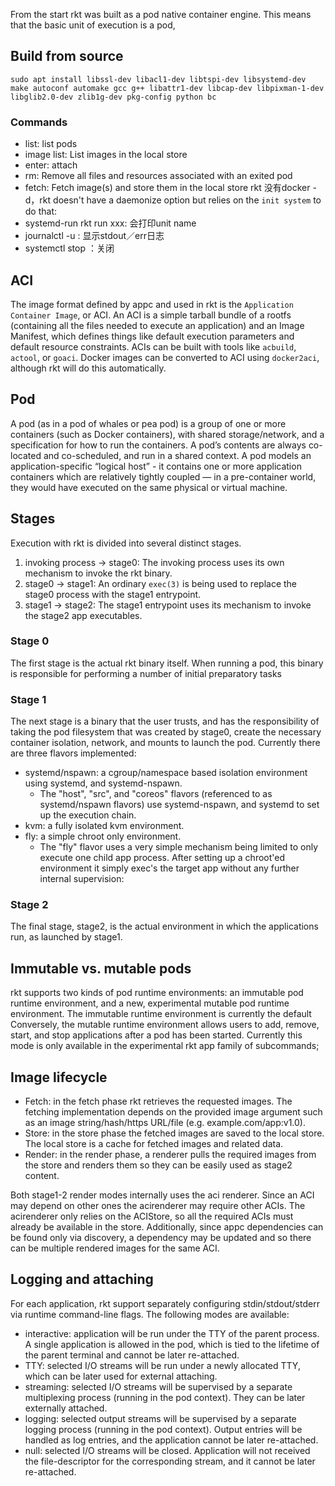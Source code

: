 From the start rkt was built as a pod native container engine. This means that the basic unit of execution is a pod, 
## Build from source
`sudo apt install libssl-dev libacl1-dev libtspi-dev libsystemd-dev make autoconf automake gcc g++ libattr1-dev libcap-dev libpixman-1-dev libglib2.0-dev zlib1g-dev pkg-config python bc`

### Commands
- list: list pods
- image list: List images in the local store
- enter: attach
- rm: Remove all files and resources associated with an exited pod
- fetch: Fetch image(s) and store them in the local store
rkt 没有docker -d，rkt doesn't have a daemonize option but relies on the `init system` to do that:
- systemd-run rkt run xxx: 会打印unit name
- journalctl -u <unit-name>: 显示stdout／err日志
- systemctl stop <unit-name>：关闭
## ACI
The image format defined by appc and used in rkt is the `Application Container Image`, or ACI. An ACI is a simple tarball bundle of a rootfs (containing all the files needed to execute an application) and an Image Manifest, which defines things like default execution parameters and default resource constraints. ACIs can be built with tools like `acbuild`, `actool`, or `goaci`. Docker images can be converted to ACI using `docker2aci`, although rkt will do this automatically.
## Pod
A pod (as in a pod of whales or pea pod) is a group of one or more containers (such as Docker containers), with shared storage/network, and a specification for how to run the containers. A pod’s contents are always co-located and co-scheduled, and run in a shared context. A pod models an application-specific “logical host” - it contains one or more application containers which are relatively tightly coupled — in a pre-container world, they would have executed on the same physical or virtual machine.
## Stages
Execution with rkt is divided into several distinct stages.
1. invoking process -> stage0: The invoking process uses its own mechanism to invoke the rkt binary.
2. stage0 -> stage1: An ordinary `exec(3)` is being used to replace the stage0 process with the stage1 entrypoint.
3. stage1 -> stage2: The stage1 entrypoint uses its mechanism to invoke the stage2 app executables.
### Stage 0
The first stage is the actual rkt binary itself. When running a pod, this binary is responsible for performing a number of initial preparatory tasks
### Stage 1
The next stage is a binary that the user trusts, and has the responsibility of taking the pod filesystem that was created by stage0, create the necessary container isolation, network, and mounts to launch the pod.
Currently there are three flavors implemented:
- systemd/nspawn: a cgroup/namespace based isolation environment using systemd, and systemd-nspawn.
    - The "host", "src", and "coreos" flavors (referenced to as systemd/nspawn flavors) use systemd-nspawn, and systemd to set up the execution chain.
- kvm: a fully isolated kvm environment.
- fly: a simple chroot only environment.
    - The "fly" flavor uses a very simple mechanism being limited to only execute one child app process. After setting up a chroot'ed environment it simply exec's the target app without any further internal supervision:
### Stage 2
The final stage, stage2, is the actual environment in which the applications run, as launched by stage1.
## Immutable vs. mutable pods
rkt supports two kinds of pod runtime environments: an immutable pod runtime environment, and a new, experimental mutable pod runtime environment.
The immutable runtime environment is currently the default
Conversely, the mutable runtime environment allows users to add, remove, start, and stop applications after a pod has been started. Currently this mode is only available in the experimental rkt app family of subcommands;
## Image lifecycle
- Fetch: in the fetch phase rkt retrieves the requested images. The fetching implementation depends on the provided image argument such as an image string/hash/https URL/file (e.g. example.com/app:v1.0).
- Store: in the store phase the fetched images are saved to the local store. The local store is a cache for fetched images and related data.
- Render: in the render phase, a renderer pulls the required images from the store and renders them so they can be easily used as stage2 content.

Both stage1-2 render modes internally uses the aci renderer. Since an ACI may depend on other ones the acirenderer may require other ACIs. The acirenderer only relies on the ACIStore, so all the required ACIs must already be available in the store. Additionally, since appc dependencies can be found only via discovery, a dependency may be updated and so there can be multiple rendered images for the same ACI.
## Logging and attaching
For each application, rkt support separately configuring stdin/stdout/stderr via runtime command-line flags. The following modes are available:
- interactive: application will be run under the TTY of the parent process. A single application is allowed in the pod, which is tied to the lifetime of the parent terminal and cannot be later re-attached.
- TTY: selected I/O streams will be run under a newly allocated TTY, which can be later used for external attaching.
- streaming: selected I/O streams will be supervised by a separate multiplexing process (running in the pod context). They can be later externally attached.
- logging: selected output streams will be supervised by a separate logging process (running in the pod context). Output entries will be handled as log entries, and the application cannot be later re-attached.
- null: selected I/O streams will be closed. Application will not received the file-descriptor for the corresponding stream, and it cannot be later re-attached.
